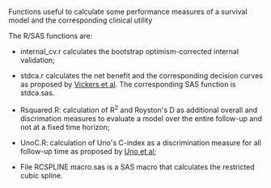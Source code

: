Functions useful to calculate some performance measures of a survival model and the corresponding clinical utility

The R/SAS functions are:

+ internal_cv.r calculates the bootstrap optimism-corrected internal validation;

+ stdca.r calculates the net benefit and the corresponding decision curves as proposed by [Vickers et al](https://www.mskcc.org/departments/epidemiology-biostatistics/biostatistics/decision-curve-analysis). The corresponding SAS function is stdca.sas.

+ Rsquared.R: calculation of R<sup>2</sup> and Royston's D as additional overall and discrimation measures to evaluate a model over the entire follow-up and not at a fixed time horizon;

+ UnoC.R: calculation of Uno's C-index as a discrimination measure for all follow-up time as proposed by [Uno et al](https://www.ncbi.nlm.nih.gov/pmc/articles/PMC3079915/);

+ File RCSPLINE macro.sas is a SAS macro that calculates the restricted cubic spline.







